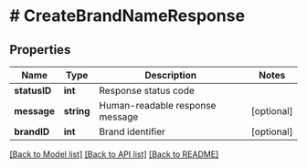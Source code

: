 # # CreateBrandNameResponse

## Properties

Name | Type | Description | Notes
------------ | ------------- | ------------- | -------------
**statusID** | **int** | Response status code |
**message** | **string** | Human-readable response message | [optional]
**brandID** | **int** | Brand identifier | [optional]

[[Back to Model list]](../../README.md#models) [[Back to API list]](../../README.md#endpoints) [[Back to README]](../../README.md)

